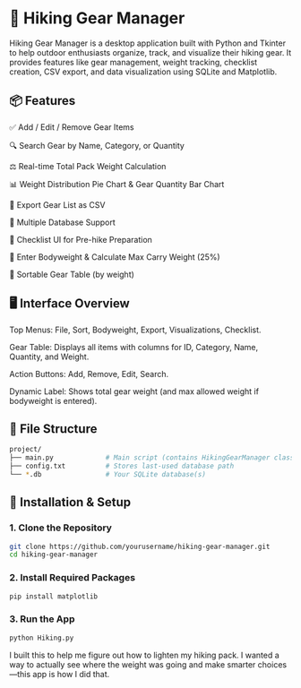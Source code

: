 # 🥾 Hiking Gear Manager
Hiking Gear Manager is a desktop application built with Python and Tkinter to help outdoor enthusiasts organize, track, and visualize their hiking gear. It provides features like gear management, weight tracking, checklist creation, CSV export, and data visualization using SQLite and Matplotlib.

## 📦 Features
✅ Add / Edit / Remove Gear Items

🔍 Search Gear by Name, Category, or Quantity

⚖️ Real-time Total Pack Weight Calculation

📊 Weight Distribution Pie Chart & Gear Quantity Bar Chart

📁 Export Gear List as CSV

📂 Multiple Database Support

🧾 Checklist UI for Pre-hike Preparation

💪 Enter Bodyweight & Calculate Max Carry Weight (25%)

🔄 Sortable Gear Table (by weight)

## 🖥️ Interface Overview
Top Menus: File, Sort, Bodyweight, Export, Visualizations, Checklist.

Gear Table: Displays all items with columns for ID, Category, Name, Quantity, and Weight.

Action Buttons: Add, Remove, Edit, Search.

Dynamic Label: Shows total gear weight (and max allowed weight if bodyweight is entered).

## 📁 File Structure
```bash
project/
├── main.py             # Main script (contains HikingGearManager class)
├── config.txt          # Stores last-used database path
└── *.db                # Your SQLite database(s)
```
## 🔧 Installation & Setup
### 1. Clone the Repository
```bash
git clone https://github.com/yourusername/hiking-gear-manager.git
cd hiking-gear-manager
```
### 2. Install Required Packages
```bash
pip install matplotlib
```

### 3. Run the App
```bash
python Hiking.py
```
I built this to help me figure out how to lighten my hiking pack. I wanted a way to actually see where the weight was going and make smarter choices—this app is how I did that.
